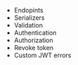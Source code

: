 - Endopints
- Serializers
- Validation
- Authentication
- Authorization
- Revoke token
- Custom JWT errors
